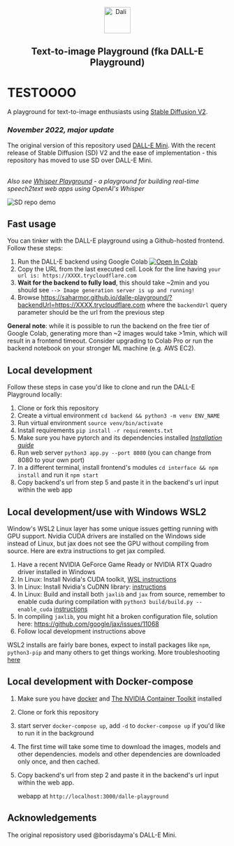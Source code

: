 <p align="center">
<img src="https://emojipedia-us.s3.dualstack.us-west-1.amazonaws.com/thumbs/240/apple/285/woman-artist_1f469-200d-1f3a8.png" width="60" alt="Dali">
  <h2 align="center">Text-to-image Playground (fka DALL-E Playground)</h2>
</p>

<h1>TESTOOOO</h1>

A playground for text-to-image enthusiasts using [Stable Diffusion V2](https://stability.ai/blog/stable-diffusion-v2-release).

_<h3>November 2022, major update</h3>_
The original version of this repository used [DALL-E Mini](https://github.com/borisdayma/dalle-mini). With the recent release of Stable Diffusion (SD) V2 and the ease of implementation - this repository has moved to use SD over DALL-E Mini.

<br>_Also see [Whisper Playground](https://github.com/saharmor/whisper-playground) - a playground for building real-time speech2text web apps using OpenAI's Whisper_

![SD repo demo](https://user-images.githubusercontent.com/6180201/204181184-b257d832-d5f6-460d-8193-aaaf25214015.gif)

## Fast usage

You can tinker with the DALL-E playground using a Github-hosted frontend. Follow these steps:

1. Run the DALL-E backend using Google Colab [![Open In Colab](https://colab.research.google.com/assets/colab-badge.svg)](https://colab.research.google.com/github/saharmor/dalle-playground/blob/main/backend/dalle_playground_backend.ipynb)
2. Copy the URL from the last executed cell. Look for the line having `your url is: https://XXXX.trycloudflare.com`
3. **Wait for the backend to fully load**, this should take ~2min and you should see `--> Image generation server is up and running!`
4. Browse https://saharmor.github.io/dalle-playground/?backendUrl=https://XXXX.trycloudflare.com where the `backendUrl` query parameter should be the url from the previous step

**General note**: while it is possible to run the backend on the free tier of Google Colab, generating more than ~2 images would take >1min, which will result in a frontend timeout. Consider upgrading to Colab Pro or run the backend notebook on your stronger ML machine (e.g. AWS EC2).

## Local development

Follow these steps in case you'd like to clone and run the DALL-E Playground locally:

1. Clone or fork this repository
2. Create a virtual environment `cd backend && python3 -m venv ENV_NAME`
3. Run virtual environment `source venv/bin/activate`
4. Install requirements `pip install -r requirements.txt`
5. Make sure you have pytorch and its dependencies
   installed _[Installation guide](https://pytorch.org/get-started/locally/)_
6. Run web server `python3 app.py --port 8080` (you can change from 8080 to your own port)
7. In a different terminal, install frontend's modules `cd interface && npm install` and run
   it `npm start`
8. Copy backend's url from step 5 and paste it in the backend's url input within the web app

## Local development/use with Windows WSL2

Window's WSL2 Linux layer has some unique issues getting running with GPU support. Nvidia CUDA drivers are installed on the Windows side instead of Linux, but jax does not see the GPU without compiling from source. Here are extra instructions to get jax compiled.

1. Have a recent NVIDIA GeForce Game Ready or NVIDIA RTX Quadro driver installed in Windows
2. In Linux: Install Nvidia's CUDA toolkit, [WSL instructions](https://docs.nvidia.com/cuda/cuda-installation-guide-linux/index.html#wsl-installation)
3. In Linux: Install Nvidia's CuDNN library: [instructions](https://docs.nvidia.com/deeplearning/cudnn/install-guide/index.html)
4. In Linux: Build and install both `jaxlib` and `jax` from source, remember to enable cuda during compilation with `python3 build/build.py --enable_cuda` [instructions](https://jax.readthedocs.io/en/latest/developer.html)
5. In compiling `jaxlib`, you might hit a broken configuration file, solution here: https://github.com/google/jax/issues/11068
6. Follow local development instructions above

WSL2 installs are fairly bare bones, expect to install packages like `npm`, `python3-pip` and many others to get things working. More troubleshooting [here](https://github.com/saharmor/dalle-playground/pull/44)

## Local development with Docker-compose

1. Make sure you have [docker](https://docs.docker.com/get-docker/) and [The NVIDIA Container Toolkit](https://docs.nvidia.com/datacenter/cloud-native/container-toolkit/install-guide.html) installed
2. Clone or fork this repository
3. start server `docker-compose up`, add `-d` to `docker-compose up` if you'd like to run it in the background
4. The first time will take some time to download the images, models and other dependencies.
   models and other dependencies are downloaded only once, and then cached.
5. Copy backend's url from step 2 and paste it in the backend's url input within the web app.

   webapp at `http://localhost:3000/dalle-playground`

## Acknowledgements

The original reposistory used @borisdayma's DALL-E Mini.
